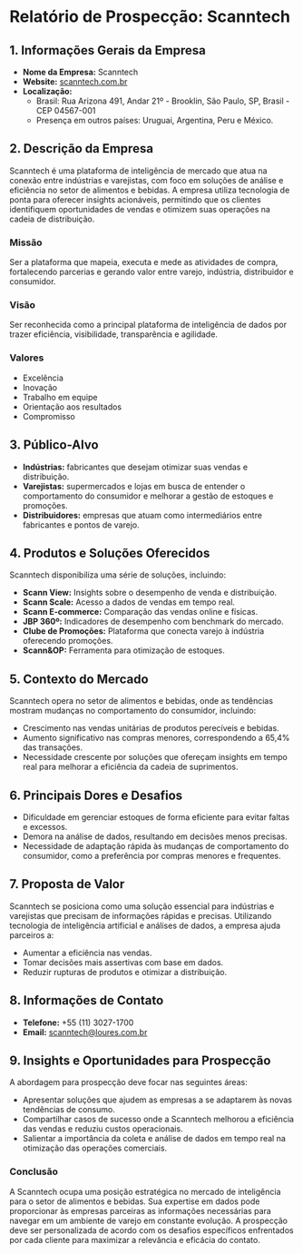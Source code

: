 # Relatório de Prospecção: Scanntech

## 1. Informações Gerais da Empresa
- **Nome da Empresa:** Scanntech
- **Website:** [scanntech.com.br](http://scanntech.com.br/)
- **Localização:** 
  - Brasil: Rua Arizona 491, Andar 21º - Brooklin, São Paulo, SP, Brasil - CEP 04567-001
  - Presença em outros países: Uruguai, Argentina, Peru e México.

## 2. Descrição da Empresa
Scanntech é uma plataforma de inteligência de mercado que atua na conexão entre indústrias e varejistas, com foco em soluções de análise e eficiência no setor de alimentos e bebidas. A empresa utiliza tecnologia de ponta para oferecer insights acionáveis, permitindo que os clientes identifiquem oportunidades de vendas e otimizem suas operações na cadeia de distribuição.

### Missão
Ser a plataforma que mapeia, executa e mede as atividades de compra, fortalecendo parcerias e gerando valor entre varejo, indústria, distribuidor e consumidor.

### Visão
Ser reconhecida como a principal plataforma de inteligência de dados por trazer eficiência, visibilidade, transparência e agilidade.

### Valores
- Excelência
- Inovação
- Trabalho em equipe
- Orientação aos resultados
- Compromisso

## 3. Público-Alvo
- **Indústrias:** fabricantes que desejam otimizar suas vendas e distribuição.
- **Varejistas:** supermercados e lojas em busca de entender o comportamento do consumidor e melhorar a gestão de estoques e promoções.
- **Distribuidores:** empresas que atuam como intermediários entre fabricantes e pontos de varejo.

## 4. Produtos e Soluções Oferecidos
Scanntech disponibiliza uma série de soluções, incluindo:
- **Scann View:** Insights sobre o desempenho de venda e distribuição.
- **Scann Scale:** Acesso a dados de vendas em tempo real.
- **Scann E-commerce:** Comparação das vendas online e físicas.
- **JBP 360º:** Indicadores de desempenho com benchmark do mercado.
- **Clube de Promoções:** Plataforma que conecta varejo à indústria oferecendo promoções.
- **Scann&OP:** Ferramenta para otimização de estoques.

## 5. Contexto do Mercado
Scanntech opera no setor de alimentos e bebidas, onde as tendências mostram mudanças no comportamento do consumidor, incluindo:
- Crescimento nas vendas unitárias de produtos perecíveis e bebidas.
- Aumento significativo nas compras menores, correspondendo a 65,4% das transações.
- Necessidade crescente por soluções que ofereçam insights em tempo real para melhorar a eficiência da cadeia de suprimentos.

## 6. Principais Dores e Desafios
- Dificuldade em gerenciar estoques de forma eficiente para evitar faltas e excessos.
- Demora na análise de dados, resultando em decisões menos precisas.
- Necessidade de adaptação rápida às mudanças de comportamento do consumidor, como a preferência por compras menores e frequentes.

## 7. Proposta de Valor
Scanntech se posiciona como uma solução essencial para indústrias e varejistas que precisam de informações rápidas e precisas. Utilizando tecnologia de inteligência artificial e análises de dados, a empresa ajuda parceiros a:
- Aumentar a eficiência nas vendas.
- Tomar decisões mais assertivas com base em dados.
- Reduzir rupturas de produtos e otimizar a distribuição.

## 8. Informações de Contato
- **Telefone:** +55 (11) 3027-1700
- **Email:** [scanntech@loures.com.br](mailto:scanntech@loures.com.br)

## 9. Insights e Oportunidades para Prospecção
A abordagem para prospecção deve focar nas seguintes áreas:
- Apresentar soluções que ajudem as empresas a se adaptarem às novas tendências de consumo.
- Compartilhar casos de sucesso onde a Scanntech melhorou a eficiência das vendas e reduziu custos operacionais.
- Salientar a importância da coleta e análise de dados em tempo real na otimização das operações comerciais.

### Conclusão
A Scanntech ocupa uma posição estratégica no mercado de inteligência para o setor de alimentos e bebidas. Sua expertise em dados pode proporcionar às empresas parceiras as informações necessárias para navegar em um ambiente de varejo em constante evolução. A prospecção deve ser personalizada de acordo com os desafios específicos enfrentados por cada cliente para maximizar a relevância e eficácia do contato.